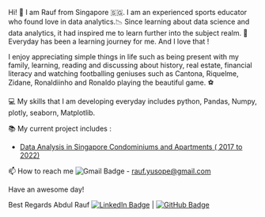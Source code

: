 
Hi! 👋 I am Rauf from Singapore 🇸🇬. I am an experienced sports educator who found love in data analytics.📉 Since learning about data science and data analytics, it had inspired me  to learn further into the subject realm. 🌱 Everyday  has been a learning journey for me. And I love that ! 

I enjoy appreciating simple things in life such as being present with my family,  learning, reading and discussing about history, real estate, financial literacy and watching footballing geniuses such as Cantona, Riquelme, Zidane, Ronaldiinho and Ronaldo playing the beautiful game. ⚽

💻 My skills that I am developing everyday includes python, Pandas, Numpy, plotly, seaborn, Matplotlib. 

📚 My current project includes :
- [Data Analysis in Singapore Condominiums and Apartments ( 2017 to 2022)](https://github.com/abdrauf26/abdul_rauf_repo)

📫 How to reach me ![Gmail Badge](https://img.shields.io/badge/Gmail-EA4335?logo=gmail&logoColor=fff&style=flat) - rauf.yusope@gmail.com 

Have an awesome day! 

Best Regards
Abdul Rauf
[![LinkedIn Badge](https://img.shields.io/badge/LinkedIn-0A66C2?logo=linkedin&logoColor=fff&style=flat-square)](https://www.linkedin.com/in/abdrauf26/) | [![GitHub Badge](https://img.shields.io/badge/GitHub-181717?logo=github&logoColor=fff&style=flat)](https://github.com/abdrauf26)

<!---
abdrauf26/abdrauf26 is a ✨ special ✨ repository because its `README.md` (this file) appears on your GitHub profile.
You can click the Preview link to take a look at your changes.
--->
